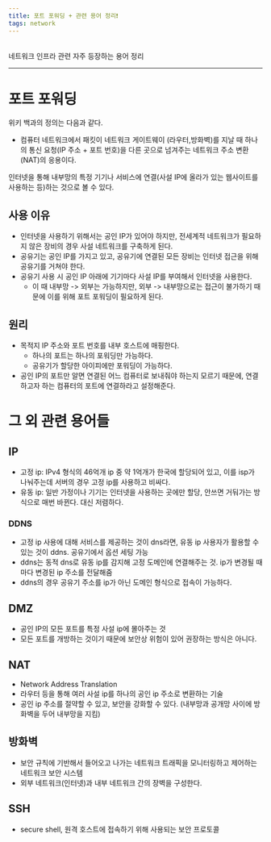 ```yaml
---
title: 포트 포워딩 + 관련 용어 정리❗️
tags: network
---
```


<br/>
네트워크 인프라 관련 자주 등장하는 용어 정리 <br/>
<!--more-->

---

# 포트 포워딩
위키 백과의 정의는 다음과 같다.
- 컴퓨터 네트워크에서 패킷이 네트워크 게이트웨이 (라우터,방화벽)를 지날 때 하나의 통신 요청(IP 주소 + 포트 번호)을 다른 곳으로 넘겨주는 네트워크 주소 변환 (NAT)의 응용이다.

인터넷을 통해 내부망의 특정 기기나 서비스에 연결(사설 IP에 올라가 있는 웹사이트를 사용하는 등)하는 것으로 볼 수 있다.


## 사용 이유
- 인터넷을 사용하기 위해서는 공인 IP가 있어야 하지만, 전세계적 네트워크가 필요하지 않은 장비의 경우 사설 네트워크를 구축하게 된다.
- 공유기는 공인 IP를 가지고 있고, 공유기에 연결된 모든 장비는 인터넷 접근을 위해 공유기를 거쳐야 한다.
- 공유기 사용 시 공인 IP 아래에 기기마다 사설 IP를 부여해서 인터넷을 사용한다.
  - 이 때 내부망 -> 외부는 가능하지만, 외부 -> 내부망으로는 접근이 불가하기 때문에 이를 위해 포트 포워딩이 필요하게 된다.

## 원리
- 목적지 IP 주소와 포트 번호를 내부 호스트에 매핑한다.
  - 하나의 포트는 하나의 포워딩만 가능하다.
  - 공유기가 할당한 아이피에만 포워딩이 가능하다.
- 공인 IP의 포트만 알면 연결된 어느 컴퓨터로 보내줘야 하는지 모르기 때문에, 연결하고자 하는 컴퓨터의 포트에 연결하라고 설정해준다.

# 그 외 관련 용어들

## IP
- 고정 ip: IPv4 형식의 46억개 ip 중 약 1억개가 한국에 할당되어 있고, 이를 isp가 나눠주는데 서버의 경우 고정 ip를 사용하고 비싸다.
- 유동 ip: 일반 가정이나 기기는 인터넷을 사용하는 곳에만 할당, 안쓰면 거둬가는 방식으로 매번 바뀐다. 대신 저렴하다.

### DDNS
- 고정 ip 사용에 대해 서비스를 제공하는 것이 dns라면, 유동 ip 사용자가 활용할 수 있는 것이 ddns. 공유기에서 옵션 세팅 가능
- ddns는 동적 dns로 유동 ip를 감지해 고정 도메인에 연결해주는 것. ip가 변경될 때마다 변경된 ip 주소를 전달해줌
- ddns의 경우 공유기 주소를 ip가 아닌 도메인 형식으로 접속이 가능하다.

## DMZ
- 공인 IP의 모든 포트를 특정 사설 ip에 몰아주는 것
- 모든 포트를 개방하는 것이기 때문에 보안상 위험이 있어 권장하는 방식은 아니다.

## NAT
- Network Address Translation
- 라우터 등을 통해 여러 사설 ip를 하나의 공인 ip 주소로 변환하는 기술
- 공인 ip 주소를 절약할 수 있고, 보안을 강화할 수 있다. (내부망과 공개망 사이에 방화벽을 두어 내부망을 지킴)

## 방화벽
- 보안 규칙에 기반해서 들어오고 나가는 네트워크 트래픽을 모니터링하고 제어하는 네트워크 보안 시스템
- 외부 네트워크(인터넷)과 내부 네트워크 간의 장벽을 구성한다.

## SSH
- secure shell, 원격 호스트에 접속하기 위해 사용되는 보안 프로토콜

